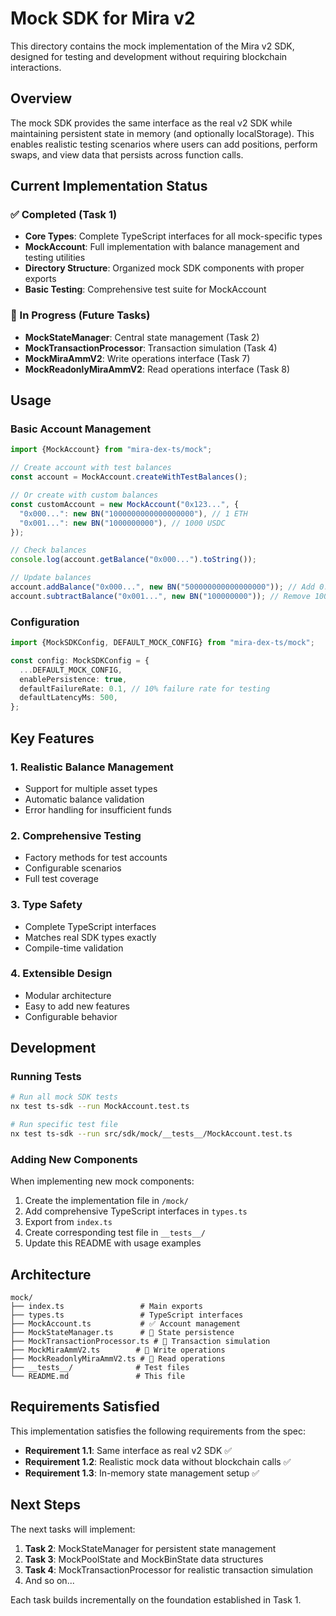 # Mock SDK for Mira v2

This directory contains the mock implementation of the Mira v2 SDK, designed for testing and
development without requiring blockchain interactions.

## Overview

The mock SDK provides the same interface as the real v2 SDK while maintaining persistent state in
memory (and optionally localStorage). This enables realistic testing scenarios where users can add
positions, perform swaps, and view data that persists across function calls.

## Current Implementation Status

### ✅ Completed (Task 1)

- **Core Types**: Complete TypeScript interfaces for all mock-specific types
- **MockAccount**: Full implementation with balance management and testing utilities
- **Directory Structure**: Organized mock SDK components with proper exports
- **Basic Testing**: Comprehensive test suite for MockAccount

### 🚧 In Progress (Future Tasks)

- **MockStateManager**: Central state management (Task 2)
- **MockTransactionProcessor**: Transaction simulation (Task 4)
- **MockMiraAmmV2**: Write operations interface (Task 7)
- **MockReadonlyMiraAmmV2**: Read operations interface (Task 8)

## Usage

### Basic Account Management

```typescript
import {MockAccount} from "mira-dex-ts/mock";

// Create account with test balances
const account = MockAccount.createWithTestBalances();

// Or create with custom balances
const customAccount = new MockAccount("0x123...", {
  "0x000...": new BN("1000000000000000000"), // 1 ETH
  "0x001...": new BN("1000000000"), // 1000 USDC
});

// Check balances
console.log(account.getBalance("0x000...").toString());

// Update balances
account.addBalance("0x000...", new BN("500000000000000000")); // Add 0.5 ETH
account.subtractBalance("0x001...", new BN("100000000")); // Remove 100 USDC
```

### Configuration

```typescript
import {MockSDKConfig, DEFAULT_MOCK_CONFIG} from "mira-dex-ts/mock";

const config: MockSDKConfig = {
  ...DEFAULT_MOCK_CONFIG,
  enablePersistence: true,
  defaultFailureRate: 0.1, // 10% failure rate for testing
  defaultLatencyMs: 500,
};
```

## Key Features

### 1. **Realistic Balance Management**

- Support for multiple asset types
- Automatic balance validation
- Error handling for insufficient funds

### 2. **Comprehensive Testing**

- Factory methods for test accounts
- Configurable scenarios
- Full test coverage

### 3. **Type Safety**

- Complete TypeScript interfaces
- Matches real SDK types exactly
- Compile-time validation

### 4. **Extensible Design**

- Modular architecture
- Easy to add new features
- Configurable behavior

## Development

### Running Tests

```bash
# Run all mock SDK tests
nx test ts-sdk --run MockAccount.test.ts

# Run specific test file
nx test ts-sdk --run src/sdk/mock/__tests__/MockAccount.test.ts
```

### Adding New Components

When implementing new mock components:

1. Create the implementation file in `/mock/`
2. Add comprehensive TypeScript interfaces in `types.ts`
3. Export from `index.ts`
4. Create corresponding test file in `__tests__/`
5. Update this README with usage examples

## Architecture

```
mock/
├── index.ts                 # Main exports
├── types.ts                 # TypeScript interfaces
├── MockAccount.ts           # ✅ Account management
├── MockStateManager.ts      # 🚧 State persistence
├── MockTransactionProcessor.ts # 🚧 Transaction simulation
├── MockMiraAmmV2.ts        # 🚧 Write operations
├── MockReadonlyMiraAmmV2.ts # 🚧 Read operations
├── __tests__/              # Test files
└── README.md               # This file
```

## Requirements Satisfied

This implementation satisfies the following requirements from the spec:

- **Requirement 1.1**: Same interface as real v2 SDK ✅
- **Requirement 1.2**: Realistic mock data without blockchain calls ✅
- **Requirement 1.3**: In-memory state management setup ✅

## Next Steps

The next tasks will implement:

1. **Task 2**: MockStateManager for persistent state management
2. **Task 3**: MockPoolState and MockBinState data structures
3. **Task 4**: MockTransactionProcessor for realistic transaction simulation
4. And so on...

Each task builds incrementally on the foundation established in Task 1.
